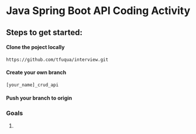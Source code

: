 # Java Spring Boot API Coding Activity

## Steps to get started:

#### Clone the poject locally
`https://github.com/tfuqua/interview.git`

#### Create your own branch
`[your_name]_crud_api`

#### Push your branch to origin

### Goals
1. 
